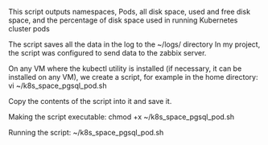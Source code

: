 This script outputs namespaces, Pods, all disk space, used and free disk space, and the percentage of disk space used in running Kubernetes cluster pods

The script saves all the data in the log to the ~/logs/ directory
In my project, the script was configured to send data to the zabbix server.

On any VM where the kubectl utility is installed (if necessary, it can be installed on any VM), we create a script, for example in the home directory:
vi ~/k8s_space_pgsql_pod.sh

Copy the contents of the script into it and save it.

Making the script executable:
chmod +x ~/k8s_space_pgsql_pod.sh

Running the script:
~/k8s_space_pgsql_pod.sh
